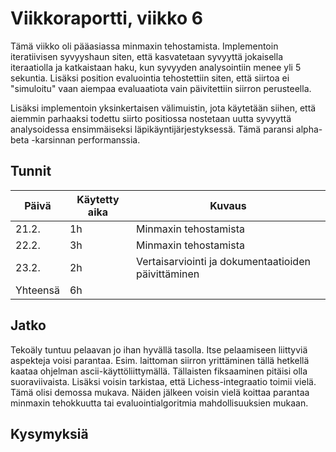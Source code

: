 # Viikkoraportti, viikko 6

Tämä viikko oli pääasiassa minmaxin tehostamista. Implementoin iteratiivisen syvyyshaun siten, että kasvatetaan syvyyttä jokaisella iteraatiolla ja katkaistaan haku, kun syvyyden analysointiin menee yli 5 sekuntia. Lisäksi position evaluointia tehostettiin siten, että siirtoa ei "simuloitu" vaan aiempaa evaluaatiota vain päivitettiin siirron perusteella. 

Lisäksi implementoin yksinkertaisen välimuistin, jota käytetään siihen, että aiemmin parhaaksi todettu siirto positiossa nostetaan uutta syvyyttä analysoidessa ensimmäiseksi läpikäyntijärjestyksessä. Tämä paransi alpha-beta -karsinnan performanssia.

## Tunnit

| Päivä | Käytetty aika | Kuvaus |
| ----- | ------------- | ------ |
| 21.2.  | 1h            | Minmaxin tehostamista |
| 22.2.  | 3h            | Minmaxin tehostamista |
| 23.2.  | 2h            | Vertaisarviointi ja dokumentaatioiden päivittäminen |
| Yhteensä | 6h         |        |

## Jatko

Tekoäly tuntuu pelaavan jo ihan hyvällä tasolla. Itse pelaamiseen liittyviä aspekteja voisi parantaa. Esim. laittoman siirron yrittäminen tällä hetkellä kaataa ohjelman ascii-käyttöliittymällä. Tällaisten fiksaaminen pitäisi olla suoraviivaista. Lisäksi voisin tarkistaa, että Lichess-integraatio toimii vielä. Tämä olisi demossa mukava. Näiden jälkeen voisin vielä koittaa parantaa minmaxin tehokkuutta tai evaluointialgoritmia mahdollisuuksien mukaan. 

## Kysymyksiä